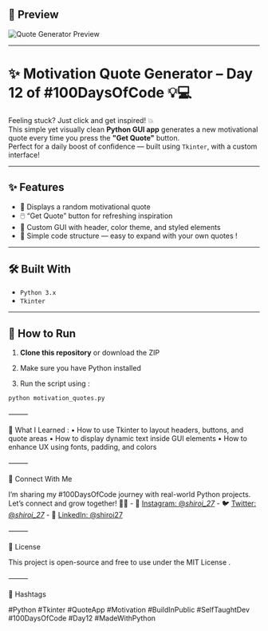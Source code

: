 ## 📸 Preview  
![Quote Generator Preview](https://github.com/user-attachments/assets/e8bc19ad-7f1d-47e3-8f7b-9fdb8cc323dd)


---

# ✨ Motivation Quote Generator – Day 12 of #100DaysOfCode 💡💻  

Feeling stuck? Just click and get inspired! 💥  
This simple yet visually clean **Python GUI app** generates a new motivational quote every time you press the **"Get Quote"** button.  
Perfect for a daily boost of confidence — built using `Tkinter`, with a custom interface!

---

## ✨ Features  
- 💬 Displays a random motivational quote  
- 🖱️ “Get Quote” button for refreshing inspiration  
- 🎨 Custom GUI with header, color theme, and styled elements  
- 🧠 Simple code structure — easy to expand with your own quotes !  

---

## 🛠️ Built With  
- `Python 3.x`  
- `Tkinter`  

---

## 🚀 How to Run

1. **Clone this repository** or download the ZIP
   
2. Make sure you have Python installed  
3. Run the script using :
   
```bash
python motivation_quotes.py
```

⸻

🧠 What I Learned : 
	•	How to use Tkinter to layout headers, buttons, and quote areas
	•	How to display dynamic text inside GUI elements
	•	How to enhance UX using fonts, padding, and colors

⸻

🤝 Connect With Me

I’m sharing my #100DaysOfCode journey with real-world Python projects.
Let’s connect and grow together! 🌱✨
            - 📸 [Instagram: @_shiroi_27_](https://instagram.com/_shiroi_27_)
            - 🐦 [Twitter: @_shiroi_27_](https://twitter.com/_shiroi_27_)
            - 💼 [LinkedIn: @shiroi27](https://linkedin.com/in/shiroi27)
	    
⸻

📜 License

This project is open-source and free to use under the MIT License .

⸻

📌 Hashtags

#Python #Tkinter #QuoteApp #Motivation #BuildInPublic #SelfTaughtDev #100DaysOfCode #Day12 #MadeWithPython
